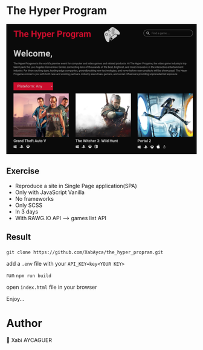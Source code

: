 # The Hyper Program

![img](./src/images/presentation.png)  

## Exercise

* Reproduce a site in Single Page application(SPA)  
* Only with JavaScript Vanilla
* No frameworks
* Only SCSS
* In 3 days
* With RAWG.IO API --> games list API

## Result

`git clone https://github.com/XabAyca/the_hyper_propram.git`  

add a `.env` file with your `API_KEY=key<YOUR KEY>`  

run `npm run build`  

open `index.html` file in your browser  

Enjoy...  

# Author  

🍃 Xabi AYCAGUER  
